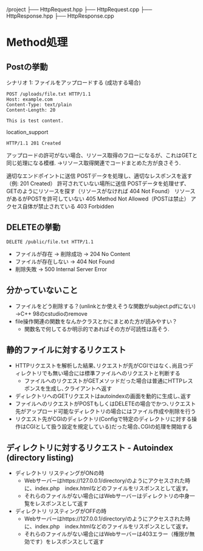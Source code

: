 /project
  ├── HttpRequest.hpp
  ├── HttpRequest.cpp
  ├── HttpResponse.hpp
  ├── HttpResponse.cpp


# Method処理

## Postの挙動
シナリオ 1: ファイルをアップロードする (成功する場合)
```
POST /uploads/file.txt HTTP/1.1
Host: example.com
Content-Type: text/plain
Content-Length: 20

This is test content.
```
location_support
```
HTTP/1.1 201 Created
```

アップロードの許可がない場合、リソース取得のフローになるが、これはGETと同じ処理になる模様.
→リソース取得関連でコードまとめた方が良さそう. 


適切なエンドポイントに送信	POSTデータを処理し、適切なレスポンスを返す（例: 201 Created）
許可されていない場所に送信	POSTデータを処理せず、GETのようにリソースを探す（リソースがなければ 404 Not Found）
リソースがあるがPOSTを許可していない	405 Method Not Allowed（POSTは禁止）
アクセス自体が禁止されている	403 Forbidden


## DELETEの挙動
```
DELETE /public/file.txt HTTP/1.1
```
- ファイルが存在 → 削除成功 → 204 No Content
- ファイルが存在しない → 404 Not Found
- 削除失敗 → 500 Internal Server Error

## 分かっていないこと
- ファイルをどう削除する？(unlinkとか使えそうな関数がsubject.pdfにない) →C++ 98のcstudioのremove
- file操作関連の関数をなんかクラスとかにまとめた方が読みやすい？
  - 関数名で何してるか明示的であればその方が可読性は高そう.


## 静的ファイルに対するリクエスト
- HTTPリクエストを解析した結果､リクエストが先がCGIではなく､尚且つディレクトリでも無い場合には標準ファイルへのリクエストと判断する
  - ファイルへのリクエストがGETメソッドだった場合は普通にHTTPレスポンスを生成し､クライアントへ返す
- ディレクトリへのGETリクエストはautoindexの画面を動的に生成し､返す
- ファイルへのリクエストがPOSTもしくはDELETEの場合でかつ､リクエスト先がアップロード可能なディレクトリの場合にはファイル作成や削除を行う
- リクエスト先がCGIのディレクトリ(Configで特定のディレクトリに対する操作はCGIとして扱う設定を規定している)だった場合､CGIの処理を開始する

## ディレクトリに対するリクエスト - Autoindex (directory listing)
- ディレクトリ リスティングがONの時
  - Webサーバーはhttps://127.0.0.1/directory/のようにアクセスされた時に、index.php　index.htmlなどのファイルをリスポンスとして返す。
  - それらのファイルがない場合にはWebサーバーはディレクトリの中身一覧をレスポンスとして返す
- ディレクトリ リスティングがOFFの時
  - Webサーバーはhttps://127.0.0.1/directory/のようにアクセスされた時に、index.php　index.htmlなどのファイルをリスポンスとして返す。
  - それらのファイルがない場合にはWebサーバーは403エラー（権限が無効です）をレスポンスとして返す